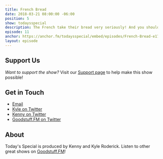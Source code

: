 ```yaml
---
title: French Bread
date: 2018-03-21 08:00:00 -06:00
position: 5
show: todaysspecial
description: The French take their bread very seriously! And you should too!
episode: 11
anchor: https://anchor.fm/todaysspecial/embed/episodes/French-Bread-e179s4/a-a2p4n1
layout: episode
---
```




## Support Us
*Want to support the show?* Visit our [Support page](https://goodstuff.fm/support) to help make this show possible!

## Get in Touch
* [Email](mailto:kyle@goodstuff.fm)
* [Kyle on Twitter](http://twitter.com/dogburps)
* [Kenny on Twitter](http://twitter.com/pizzarobotics)
* [Goodstuff.FM on Twitter](http://twitter.com/goodstufffm)

## About
Today's Special is produced by Kenny and Kyle Roderick. Listen to other great shows on [Goodstuff.FM](http://goodstuff.fm/shows)!